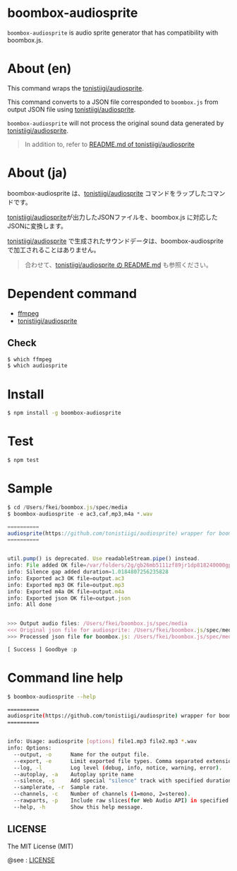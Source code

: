 boombox-audiosprite
===================

`boombox-audiosprite` is audio sprite generator that has compatibility with boombox.js.

# About (en)

This command wraps the [tonistiigi/audiosprite](https://github.com/tonistiigi/audiosprite).

This command converts to a JSON file corresponded to `boombox.js` from output JSON file using [tonistiigi/audiosprite](https://github.com/tonistiigi/audiosprite).

`boombox-audiosprite` will not process the original sound data generated by [tonistiigi/audiosprite](https://github.com/tonistiigi/audiosprite).

> In addition to, refer to [README.md of tonistiigi/audiosprite](https://github.com/tonistiigi/audiosprite)


# About (ja)

boombox-audiosprite は、[tonistiigi/audiosprite](https://github.com/tonistiigi/audiosprite) コマンドをラップしたコマンドです。

[tonistiigi/audiosprite](https://github.com/tonistiigi/audiosprite)が出力したJSONファイルを、boombox.js に対応したJSONに変換します。

[tonistiigi/audiosprite](https://github.com/tonistiigi/audiosprite) で生成されたサウンドデータは、boombox-audiosprite で加工されることはありません。


> 合わせて、[tonistiigi/audiosprite の README.md](https://github.com/tonistiigi/audiosprite) も参照ください。



# Dependent command

- [ffmpeg](http://www.ffmpeg.org/)
- [tonistiigi/audiosprite](https://github.com/tonistiigi/audiosprite)

## Check

```sh
$ which ffmpeg
$ which audiosprite
```

# Install

```sh
$ npm install -g boombox-audiosprite
```

# Test

```sh
$ npm test
```


# Sample

```javascript
$ cd /Users/fkei/boombox.js/spec/media
$ boombox-audiosprite -e ac3,caf,mp3,m4a *.wav

==========
audiosprite(https://github.com/tonistiigi/audiosprite) wrapper for boombox.js :)
==========


util.pump() is deprecated. Use readableStream.pipe() instead.
info: File added OK file=/var/folders/2g/gb26mb5111zf89jr1dp818240000gp/T/audiosprite.04611885884873569, duration=11.981519274322417
info: Silence gap added duration=1.0184807256235828
info: Exported ac3 OK file=output.ac3
info: Exported mp3 OK file=output.mp3
info: Exported m4a OK file=output.m4a
info: Exported json OK file=output.json
info: All done


>>> Output audio files: /Users/fkei/boombox.js/spec/media
<<< Original json file for audiosprite: /Users/fkei/boombox.js/spec/media/output.json
>>> Processed json file for boombox.js: /Users/fkei/boombox.js/spec/media/boombox-output.json

[ Success ] Goodbye :p

```

# Command line help

```sh
$ boombox-audiosprite --help

==========
audiosprite(https://github.com/tonistiigi/audiosprite) wrapper for boombox.js :)
==========


info: Usage: audiosprite [options] file1.mp3 file2.mp3 *.wav
info: Options:
  --output, -o      Name for the output file.                                    [default: "output"]
  --export, -e      Limit exported file types. Comma separated extension list.   [default: ""]
  --log, -l         Log level (debug, info, notice, warning, error).             [default: "info"]
  --autoplay, -a    Autoplay sprite name                                         [default: null]
  --silence, -s     Add special "silence" track with specified duration.         [default: 0]
  --samplerate, -r  Sample rate.                                                 [default: 44100]
  --channels, -c    Number of channels (1=mono, 2=stereo).                       [default: 1]
  --rawparts, -p    Include raw slices(for Web Audio API) in specified formats.  [default: ""]
  --help, -h        Show this help message.
```


## LICENSE

The MIT License (MIT)

@see : [LICENSE](https://raw.github.com/fkei/boombox-audiosprite/master/LICENSE)
